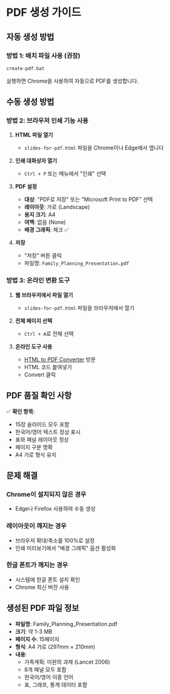 # PDF 생성 가이드

## 자동 생성 방법

### 방법 1: 배치 파일 사용 (권장)
```bash
create-pdf.bat
```
실행하면 Chrome을 사용하여 자동으로 PDF를 생성합니다.

## 수동 생성 방법

### 방법 2: 브라우저 인쇄 기능 사용

1. **HTML 파일 열기**
   - `slides-for-pdf.html` 파일을 Chrome이나 Edge에서 엽니다

2. **인쇄 대화상자 열기**
   - `Ctrl + P` 또는 메뉴에서 "인쇄" 선택

3. **PDF 설정**
   - **대상**: "PDF로 저장" 또는 "Microsoft Print to PDF" 선택
   - **레이아웃**: 가로 (Landscape)
   - **용지 크기**: A4
   - **여백**: 없음 (None)
   - **배경 그래픽**: 체크 ✅

4. **저장**
   - "저장" 버튼 클릭
   - 파일명: `Family_Planning_Presentation.pdf`

### 방법 3: 온라인 변환 도구

1. **웹 브라우저에서 파일 열기**
   - `slides-for-pdf.html` 파일을 브라우저에서 열기

2. **전체 페이지 선택**
   - `Ctrl + A`로 전체 선택

3. **온라인 도구 사용**
   - [HTML to PDF Converter](https://www.web2pdfconvert.com/) 방문
   - HTML 코드 붙여넣기
   - Convert 클릭

## PDF 품질 확인 사항

✅ **확인 항목**:
- 15장 슬라이드 모두 포함
- 한국어/영어 텍스트 정상 표시
- 표와 패널 레이아웃 정상
- 페이지 구분 명확
- A4 가로 형식 유지

## 문제 해결

### Chrome이 설치되지 않은 경우
- Edge나 Firefox 사용하여 수동 생성

### 레이아웃이 깨지는 경우
- 브라우저 확대/축소를 100%로 설정
- 인쇄 미리보기에서 "배경 그래픽" 옵션 활성화

### 한글 폰트가 깨지는 경우
- 시스템에 한글 폰트 설치 확인
- Chrome 최신 버전 사용

## 생성된 PDF 파일 정보

- **파일명**: Family_Planning_Presentation.pdf
- **크기**: 약 1-3 MB
- **페이지 수**: 15페이지
- **형식**: A4 가로 (297mm × 210mm)
- **내용**:
  - 가족계획: 미완의 과제 (Lancet 2006)
  - 8개 패널 모두 포함
  - 한국어/영어 이중 언어
  - 표, 그래프, 통계 데이터 포함